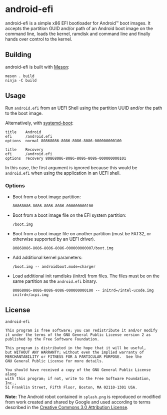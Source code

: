 # android-efi

android-efi is a simple x86 EFI bootloader for Android™ boot images.
It accepts the partition GUID and/or path of an Android boot image on the
command line, loads the kernel, ramdisk and command line and finally hands over
control to the kernel.

## Building
android-efi is built with [Meson]:

```
meson . build
ninja -C build
```

## Usage
Run `android.efi` from an UEFI Shell using the partition UUID and/or the path
to the boot image.

Alternatively, with [systemd-boot]:

```
title    Android
efi      /android.efi
options  normal 80868086-8086-8086-8086-000000000100
```

```
title    Recovery
efi      /android.efi
options  recovery 80868086-8086-8086-8086-000000000101
```

In this case, the first argument is ignored because this would be `android.efi`
when using the application in an UEFI shell.

### Options
- Boot from a boot image partition:

  ```
  80868086-8086-8086-8086-000000000100
  ```

- Boot from a boot image file on the EFI system partition:

  ```
  /boot.img
  ```

- Boot from a boot image file on another partition (must be FAT32, or otherwise
  supported by an UEFI driver).
  
  ```
  80868086-8086-8086-8086-000000000007/boot.img
  ```

- Add additional kernel parameters:

  ```
  /boot.img -- androidboot.mode=charger
  ```

- Load additional init ramdisks (initrd) from files. The files must be on the same partition as the `android.efi` binary.

  ```
  80868086-8086-8086-8086-000000000100 -- initrd=/intel-ucode.img initrd=/acpi.img
  ```

## License
```
android-efi

This program is free software; you can redistribute it and/or modify
it under the terms of the GNU General Public License version 2 as
published by the Free Software Foundation.

This program is distributed in the hope that it will be useful,
but WITHOUT ANY WARRANTY; without even the implied warranty of
MERCHANTABILITY or FITNESS FOR A PARTICULAR PURPOSE.  See the
GNU General Public License for more details.

You should have received a copy of the GNU General Public License along
with this program; if not, write to the Free Software Foundation, Inc.,
51 Franklin Street, Fifth Floor, Boston, MA 02110-1301 USA.
```

**Note:** The Android robot contained in `splash.png` is reproduced or modified from work created and
shared by Google and used according to terms described in the 
[Creative Commons 3.0 Attribution License](https://creativecommons.org/licenses/by/3.0/).

[Meson]: http://mesonbuild.com
[systemd-boot]: https://www.freedesktop.org/wiki/Software/systemd/systemd-boot/
